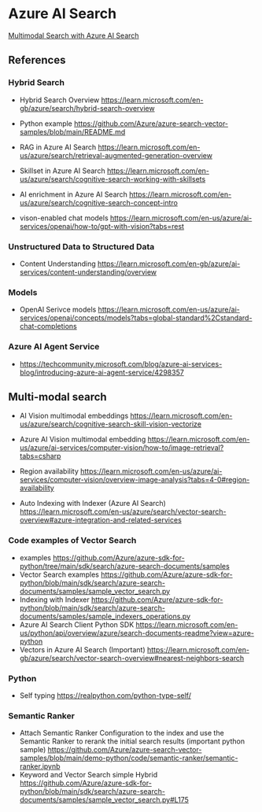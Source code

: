 # Azure AI Search

[Multimodal Search with Azure AI Search](./multimodal_search.md)

## References

### Hybrid Search
* Hybrid Search Overview https://learn.microsoft.com/en-gb/azure/search/hybrid-search-overview
* Python example https://github.com/Azure/azure-search-vector-samples/blob/main/README.md

* RAG in Azure AI Search https://learn.microsoft.com/en-us/azure/search/retrieval-augmented-generation-overview
* Skillset in Azure AI Search https://learn.microsoft.com/en-us/azure/search/cognitive-search-working-with-skillsets
* AI enrichment in Azure AI Search https://learn.microsoft.com/en-us/azure/search/cognitive-search-concept-intro

* vison-enabled chat models https://learn.microsoft.com/en-us/azure/ai-services/openai/how-to/gpt-with-vision?tabs=rest 


### Unstructured Data to Structured Data
* Content Understanding https://learn.microsoft.com/en-gb/azure/ai-services/content-understanding/overview

### Models
* OpenAI Serivce models https://learn.microsoft.com/en-us/azure/ai-services/openai/concepts/models?tabs=global-standard%2Cstandard-chat-completions

### Azure AI Agent Service
* https://techcommunity.microsoft.com/blog/azure-ai-services-blog/introducing-azure-ai-agent-service/4298357

## Multi-modal search
* AI Vision multimodal embeddings https://learn.microsoft.com/en-us/azure/search/cognitive-search-skill-vision-vectorize
* Azure AI Vision multimodal embedding https://learn.microsoft.com/en-us/azure/ai-services/computer-vision/how-to/image-retrieval?tabs=csharp
* Region availability https://learn.microsoft.com/en-us/azure/ai-services/computer-vision/overview-image-analysis?tabs=4-0#region-availability

* Auto Indexing with Indexer (Azure AI Search) https://learn.microsoft.com/en-us/azure/search/vector-search-overview#azure-integration-and-related-services

### Code examples of Vector Search
* examples https://github.com/Azure/azure-sdk-for-python/tree/main/sdk/search/azure-search-documents/samples
* Vector Search examples https://github.com/Azure/azure-sdk-for-python/blob/main/sdk/search/azure-search-documents/samples/sample_vector_search.py
* Indexing with Indexer https://github.com/Azure/azure-sdk-for-python/blob/main/sdk/search/azure-search-documents/samples/sample_indexers_operations.py
* Azure AI Search Client Python SDK https://learn.microsoft.com/en-us/python/api/overview/azure/search-documents-readme?view=azure-python
* Vectors in Azure AI Search (Important) https://learn.microsoft.com/en-gb/azure/search/vector-search-overview#nearest-neighbors-search

### Python
* Self typing https://realpython.com/python-type-self/

### Semantic Ranker
* Attach Semantic Ranker Configuration to the index and use the Semantic Ranker to rerank the initial search results (important python sample) https://github.com/Azure/azure-search-vector-samples/blob/main/demo-python/code/semantic-ranker/semantic-ranker.ipynb
* Keyword and Vector Search simple Hybrid https://github.com/Azure/azure-sdk-for-python/blob/main/sdk/search/azure-search-documents/samples/sample_vector_search.py#L175